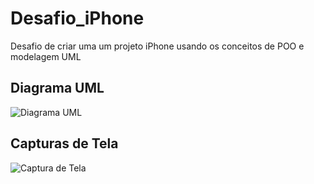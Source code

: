 # Desafio_iPhone
Desafio de criar uma um projeto iPhone usando os conceitos de POO e modelagem UML

## Diagrama UML
![Diagrama UML](./Desafio_iPhone/Desafio_iPhone/src/screenshots/Diagrama_iPhone.drawio.png)

## Capturas de Tela
![Captura de Tela](./Desafio_iPhone/Desafio_iPhone/src/screenshots/iPhone.png)
